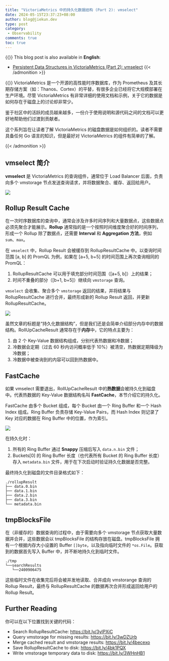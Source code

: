 ```yaml
---
title: "VictoriaMetrics 中的持久化数据结构 (Part 2): vmselect"
date: 2024-05-15T23:37:23+08:00
author: blog@jiekun.dev
type: post
category: 
 - Observability
comments: true
toc: true
---
```


{{<admonition type=note title="Medium">}}
This blog post is also available in **English**: 
- [Persistent Data Structures in VictoriaMetrics (Part 2): vmselect]()
{{< /admonition >}}

{{<admonition type=info title="Series Introduction">}}
VictoriaMetrics 是一个开源的高性能时序数据库，作为 Prometheus 及其长期存储方案（如：Thanos、Cortex）的平替，有很多企业已经将它大规模部署在生产环境。尽管 VictoriaMetrics 有非常详细的使用文档和示例，关于它的数据是如何存在于磁盘上的讨论却非常少。

鉴于社区中的活跃的成员越来越多，一份介于使用说明和源代码之间的文档可以更好地帮助他们过渡到贡献者。

这个系列旨在让读者了解 VictoriaMetrics 的磁盘数据是如何组织的。读者不需要具备任何 Go 语言的知识，但是最好对 VictoriaMetrics 的组件有简单的了解。

{{< /admonition >}}

## vmselect 简介
**vmselect** 是 VictoriaMetrics 的查询组件，通常位于 Load Balancer 后面，负责向多个 vmstorage 节点发送查询请求，并将数据聚合、缓存、返回给用户。

![](../202405-vm-series/vmselect.png)

## Rollup Result Cache
在一次时序数据库的查询中，通常会涉及许多时间序列和大量数据点，这些数据点必须先聚合才能展示。**Rollup** 通常指的是一个按照时间维度聚合好的时间序列，形成一个 Rollup 除了数据点，还需要 **Interval** 和 **Aggregation 方法**，例如 `sum`、`max`。

在 `vmselect` 中，Rollup Result 会被缓存到 RollupResultCache 中。以查询时间范围 \[a, b\] 的 PromQL 为例，如果在 \[a+5, b+5\] 的时间范围上再次查询相同的 PromQL：
1. RollupResultCache 可以用于填充部分时间范围（\[a+5, b\]）上的结果；
2. 时间不重叠的部分（\[b+1, b+5\]）继续向 `vmstorage` 查询。

`vmselect` 会收集、聚合多个 `vmstorage` 返回的结果，并将结果与 RollupResultCache 进行合并，最终形成新的 Rollup Result 返回，并更新 RollupResultCache。

![](../202405-vm-series/rollup_result_cache.png)

虽然文章的标题是“持久化数据结构”，但是我们还是会简单介绍部分内存中的数据结构。RollUpCacheResult 通常存在于**内存**中，它的特点主要为：
1. 由 2 个 Key-Value 数据结构组成，分别代表热数据和冷数据；
2. 冷数据会定期（过去 60 秒内访问概率低于 10%）被清空，热数据定期降级为冷数据；
3. 冷数据中被查询到的内容可以回到热数据中。

## FastCache
如果 vmselect 需要退出，RollUpCacheResult 中的**热数据**会被持久化到磁盘中。代表热数据的 Key-Value 数据结构名叫 **FastCache**，本节介绍它的持久化。

FastCache 由多个 Bucket 组成，每个 Bucket 由一个 Ring Buffer 和一个 Hash Index 组成。Ring Buffer 负责存储 Key-Value Pairs，而 Hash Index 则记录了 Key 对应的数据在 Ring Buffer 中的位置，作为索引。

![](../202405-vm-series/fast_cache.png)

在持久化时：
1. 所有的 Ring Buffer 通过 **Snappy** 压缩后写入 `data.n.bin` 文件；
2. Buckets[0] 的 Ring Buffer 长度（也代表所有 Bucket 的 Ring Buffer 长度）存入 `metadata.bin` 文件，用于在下次启动时验证持久化数据是否完整。

最终持久化到磁盘的文件目录格式如下：

```
./rollupResult
├── data.0.bin
├── data.1.bin
├── data.2.bin
├── data.3.bin
└── metadata.bin
```

## tmpBlocksFile
在（非缓存的）数据查询的过程中，由于需要向多个 vmstorage 节点获取大量数据并合并，这些数据会以 tmpBlocksFile 的结构存放在磁盘。tmpBlocksFile 拥有一个根据内存大小设置的 Buffer `[]byte`，以及指向临时文件的 `*os.File`。获取到的数据首先写入 Buffer 中，并不断地持久化到临时文件。

```
./tmp
└──searchResults
   └──2400906475
```

这些临时文件在收集完后将会被并发地读取、合并成向 vmstorange 查询的 Rollup Result，最终与 RollupResultCache 的数据再次合并形成返回给用户的 Rollup Result。

## Further Reading
你可以在以下位置找到关键的代码：
- Search RollupResultCache: https://bit.ly/3ylPXiC
- Query vmstorage for missing results: https://bit.ly/3wDZUrb
- Merge cached result and vmstorage results: https://bit.ly/4becexo
- Save RollupResultCache to disk: https://bit.ly/4bk1PQX
- Write vmstorage temporary data to disk: https://bit.ly/3WHnHB1
